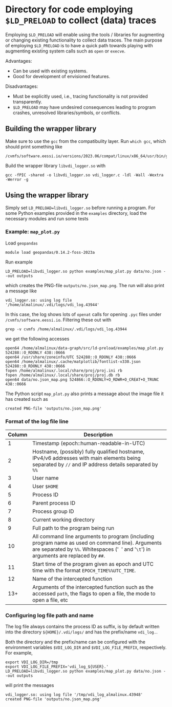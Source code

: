 # Directory for code employing `$LD_PRELOAD` to collect (data) traces
Employing `$LD_PRELOAD` will enable using the tools / libraries for augmenting or changing existing functionality to collect data traces. The main purpose of employing `$LD_PRELOAD` is to have a quick path towards playing with augmenting existing system calls such as `open` or `execve`.

Advantages:
- Can be used with existing systems.
- Good for development of envisioned features.

Disadvantages:
- Must be explicitly used, i.e., tracing functionality is not provided transparently.
- `$LD_PRELOAD` may have undesired consequences leading to program crashes, unresolved libraries/symbols, or conflicts.

## Building the wrapper library
Make sure to use the `gcc` from the compatibulity layer. Run `which gcc`, which should print something like
```
/cvmfs/software.eessi.io/versions/2023.06/compat/linux/x86_64/usr/bin/gcc
```
Build the wrapper library `libvdi_logger.so` with
```
gcc -fPIC -shared -o libvdi_logger.so vdi_logger.c -ldl -Wall -Wextra -Werror -g
```
## Using the wrapper library
Simply set `LD_PRELOAD=libvdi_logger.so` before running a program. For some Python examples provided in the `examples` directory, load the necessary modules and run some tests

### Example: `map_plot.py`

Load `geopandas`
```
module load geopandas/0.14.2-foss-2023a
```
Run example
```
LD_PRELOAD=libvdi_logger.so python examples/map_plot.py data/no.json --out outputs
```
which creates the PNG-file `outputs/no.json_map.png`. The run will also print a message like
```
vdi_logger.so: using log file '/home/almalinux/.vdi/logs/vdi_log.43944'
```
In this case, the log shows lots of `openat` calls for opening `.pyc` files under `/cvmfs/software.eessi.io`. Filtering these out with
```
grep -v cvmfs /home/almalinux/.vdi/logs/vdi_log.43944
```
we get the following accesses
```
open64 /home/almalinux/data-graph/src/ld-preload/examples/map_plot.py 524288::O_RDONLY 438::0666
open64 /usr/share/zoneinfo/UTC 524288::O_RDONLY 438::0666
open64 /home/almalinux/.cache/matplotlib/fontlist-v330.json 524288::O_RDONLY 438::0666
fopen /home/almalinux/.local/share/proj/proj.ini rb
fopen /home/almalinux/.local/share/proj/proj.db rb
open64 data/no.json_map.png 524866::O_RDONLY+O_RDWR+O_CREAT+O_TRUNC 438::0666
```
The Python script `map_plot.py` also prints a message about the image file it has created such as
```
created PNG-file 'outputs/no.json_map.png'
```
### Format of the log file line

| Column | Description |
|--------|-------------|
| 1 | Timestamp (epoch::human-readable-in-UTC) |
| 2 | Hostname, (possibly) fully qualified hostname, IPv4/v6 addresses with main elements being separated by `//` and IP address details separated by `%%` |
| 3 | User name |
| 4 | User `$HOME` |
| 5 | Process ID |
| 6 | Parent process ID |
| 7 | Process group ID |
| 8 | Current working directory |
| 9 | Full path to the program being run |
| 10 | All command line arguments to program (including program name as used on command line). Arguments are separated by `%%`. Whitespaces ('` `' and '`\t`') in arguments are replaced by `##`. |
| 11 | Start time of the program given as epoch and UTC time with the format `EPOCH_TIME%%UTC_TIME`. |
| 12 | Name of the intercepted function |
| 13+ | Arguments of the intercepted function such as the accessed `path`, the flags to open a file, the mode to open a file, etc |

### Configuring log file path and name
The log file always contains the process ID as suffix, is by default written into the directory `${HOME}/.vdi/logs/` and has the prefix/name `vdi_log.`.

Both the directory and the prefix/name can be configured with the environment variables `$VDI_LOG_DIR` and `$VDI_LOG_FILE_PREFIX`, respectively. For example,
```
export VDI_LOG_DIR=/tmp
export VDI_LOG_FILE_PREFIX='vdi_log_${USER}.'
LD_PRELOAD=libvdi_logger.so python examples/map_plot.py data/no.json --out outputs
```
will print the messages
```
vdi_logger.so: using log file '/tmp/vdi_log_almalinux.43948'
created PNG-file 'outputs/no.json_map.png'
```
